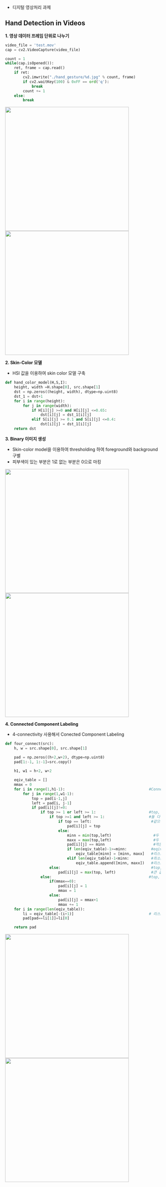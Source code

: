 - 디지털 영상처리 과제
## Hand Detection in Videos
**1. 영상 데이터 프레임 단위로 나누기**
```Python
video_file = 'test.mov'
cap = cv2.VideoCapture(video_file)
```
```Python
count = 1
while(cap.isOpened()):
    ret, frame = cap.read()
    if ret:
        cv2.imwrite("./hand_gesture/%d.jpg" % count, frame)
        if cv2.waitKey(100) & 0xFF == ord('q'):
            break
        count += 1
    else:
        break
```

<p>
  <img src="https://user-images.githubusercontent.com/51811995/158065611-a52f256f-5b78-4a12-89f5-084ef7d73cc7.jpg" width=400>
  <img src="https://user-images.githubusercontent.com/51811995/158065716-7709cb57-85ff-4098-8cb7-4deb43522c48.jpg" width=400>
</p>

**2. Skin-Color 모델**
- HSI 값을 이용하여 skin color 모델 구축
```Python
def hand_color_model(H,S,I):
    height, width =H.shape[0], src.shape[1]
    dst = np.zeros((height, width), dtype=np.uint8)
    dst_1 = dst+1
    for i in range(height):
        for j in range(width):
            if H[i][j] >=0 and H[i][j] <=0.65:         
                dst[i][j] = dst_1[i][j]       
            elif S[i][j] >= 0.1 and S[i][j] <=0.4:     
                dst[i][j] = dst_1[i][j]     
    return dst
```

**3. Binary 이미지 생성**
- Skin-color model을 이용하여 thresholding 하여 foreground와 background 구별
- 피부색이 있는 부분은 1로 없는 부분은 0으로 마킹

<p>
  <img src="https://user-images.githubusercontent.com/51811995/158066343-2dc4ae6b-ec92-49e9-8de3-62842f5fa1cc.png" width=400>
  <img src="https://user-images.githubusercontent.com/51811995/158066368-be41665c-6c0b-44ae-a08c-2f33c8a65443.png" width=400>
</p>

**4. Connected Component Labeling**
- 4-connectivity 사용해서 Conected Component Labeling
```Python
def four_connect(src):
    h, w = src.shape[0], src.shape[1]

    pad = np.zeros((h+2,w+2), dtype=np.uint8)
    pad[1:-1, 1:-1]=src.copy()
    
    h1, w1 = h+2, w+2

    eqiv_table = []
    mmax = 0
    for i in range(1,h1-1):                                      #Connected Components Labeling #row by row로 계산
        for j in range(1,w1-1):
            top = pad[i-1,j]
            left = pad[i, j-1]
            if pad[i][j]!=0:
                if top >= 1 or left >= 1:                        #top, left 둘 중에 1개 이상 1보다 클 때
                    if top >=1 and left >= 1:                    #둘 다 1보다 클때 #아니면 하나가 0이므로 큰 값으로 라벨링
                        if top == left:                           #같으면 그 값으로 라벨링
                            pad[i][j] = top
                        else:
                            minn = min(top,left)                   #두 개 중에 작은 값
                            maxx = max(top,left)                   #두 개 중에 큰 값
                            pad[i][j] == minn                      #작은 값을 넣음
                            if len(eqiv_table)-1>=minn:           #eqiv_table 업데이트 #작은값이 리스트의 길이보다 작거나 같으면
                                eqiv_table[minn] = [minn, maxx]   #리스트의 값만 수정하고
                            elif len(eqiv_table)-1<minn:          #최소값이 리스트의 길이보다 길면
                                eqiv_table.append([minn, maxx])   #리스트의 마지막에 한 칸 추가    #maxx -> minn
                    else:                                         #top, left 둘 중에 하나만 1보다 클 때
                        pad[i][j] = max(top, left)                #큰 값을 넣음
                else:                                            #top, left 둘 다 0일 때
                    if(mmax==0):
                        pad[i][j] = 1
                        mmax = 1
                    else:
                        pad[i][j] = mmax+1
                        mmax += 1
    for i in range(len(eqiv_table)):
        li = eqiv_table[-(i+1)]                                  # 리스트의 뒤에서부터 li = [[0,1]]
        pad[pad==li[1]]=li[0]

    return pad
```

<p>
  <img src="https://user-images.githubusercontent.com/51811995/158065662-14b73f8b-f581-4f12-a84c-4b6b211d359c.png" width=400>
  <img src="https://user-images.githubusercontent.com/51811995/158065764-8e2e4ce2-c74e-49ff-9222-d1181e325c36.png" width=400>
</p>

